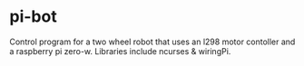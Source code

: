 # pi-bot
Control program for a two wheel robot that uses an l298 motor contoller and a raspberry pi zero-w.
Libraries include ncurses & wiringPi.
